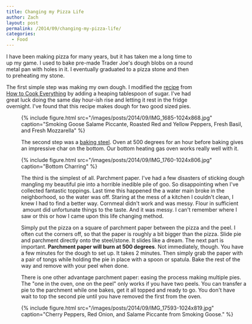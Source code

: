 ```yaml
---
title: Changing my Pizza Life
author: Zach
layout: post
permalink: /2014/09/changing-my-pizza-life/
categories:
  - Food
---
```

I have been making pizza for many years, but it has taken me a long time to up my game. I used to bake pre-made Trader Joe's dough blobs on a round metal pan with holes in it. I eventually graduated to a pizza stone and then to preheating my stone.

The first simple step was making my own dough. I modified the [recipe][1] from [How to Cook Everything][2] by adding a heaping tablespoon of sugar. I've had great luck doing the same day hour-ish rise and letting it rest in the fridge overnight. I've found that this recipe makes dough for two good sized pies.<figure id="attachment_315" style="width: 604px;" class="wp-caption aligncenter">

{% include figure.html src="/images/posts/2014/09/IMG_1685-1024x868.jpg" caption="Smoking Goose Salame Piccante, Roasted Red and Yellow Peppers, Fresh Basil, and Fresh Mozzarella" %}

The second step was a [baking steel][4]. Oven at 500 degrees for an hour before baking gives an impressive char on the bottom. Our bottom heating gas oven works really well with it.

{% include figure.html src="/images/posts/2014/09/IMG_1760-1024x806.jpg" caption="Bottom Charring" %}

The third is the simplest of all. Parchment paper. I've had a few disasters of sticking dough mangling my beautiful pie into a horrible inedible pile of goo. So disappointing when I've collected fantastic toppings. Last time this happened the a water main broke in the neighborhood, so the water was off. Staring at the mess of a kitchen I couldn't clean, I knew I had to find a better way. Cornmeal didn't work and was messy. Flour in sufficient  amount did unfortunate things to the taste. And it was messy. I can't remember where I saw or this or how I came upon this life changing method.

Simply put the pizza on a square of parchment paper between the pizza and the peel. I often cut the corners off, so that the paper is roughly a bit bigger than the pizza. Slide pie and parchment directly onto the steel/stone. It slides like a dream. The next part is important. **Parchment paper will burn at 500 degrees**. Not immediately, though. You have a few minutes for the dough to set up. It takes 2 minutes. Then simply grab the paper with a pair of tongs while holding the pie in place with a spoon or spatula. Bake the rest of the way and remove with your peel when done.

There is one other advantage parchment paper: easing the process making multiple pies. The "one in the oven, one on the peel" only works if you have two peels. You can transfer a pie to the parchment while one bakes, get it all topped and ready to go. You don't have wait to top the second pie until you have removed the first from the oven.

{% include figure.html src="/images/posts/2014/09/IMG_17593-1024x819.jpg" caption="Cherry Peppers, Red Onion, and Salame Piccante from Smoking Goose." %}


 [1]: http://www.nytimes.com/2012/04/18/dining/basic-pizza-dough-recipe.html
 [2]: http://amzn.com/0764578650
 [3]: /images/posts/2014/09/IMG_1685.jpg
 [4]: http://bakingsteel.com
